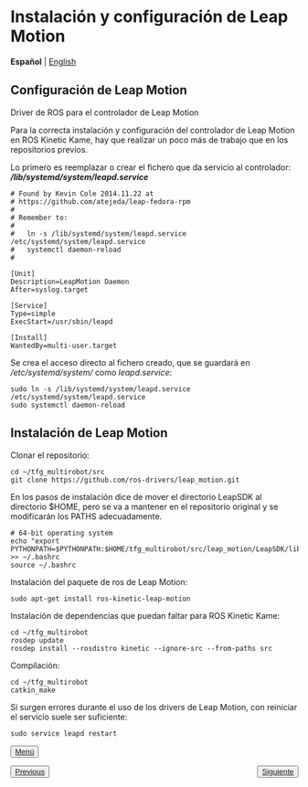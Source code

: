 # Instalación y configuración de Leap Motion
**Español** | [English](https://github.com/Serru/MultiCobot-UR10-Gripper/blob/main/setup-doc/ENG/leap-motion.md)

## Configuración de Leap Motion
Driver de ROS para el controlador de Leap Motion

Para la correcta instalación y configuración del controlador de Leap Motion en ROS Kinetic Kame, hay que realizar un poco más de trabajo que en los repositorios previos.

Lo primero es reemplazar o crear el fichero que da servicio al controlador: ***/lib/systemd/system/leapd.service***
```{bash}
# Found by Kevin Cole 2014.11.22 at
# https://github.com/atejeda/leap-fedora-rpm
#
# Remember to:
#
#   ln -s /lib/systemd/system/leapd.service /etc/systemd/system/leapd.service
#   systemctl daemon-reload
#

[Unit]
Description=LeapMotion Daemon
After=syslog.target

[Service]
Type=simple
ExecStart=/usr/sbin/leapd

[Install]
WantedBy=multi-user.target
```

Se crea el acceso directo al fichero creado, que se guardará en */etc/systemd/system/* como *leapd.service*:
```{bash}
sudo ln -s /lib/systemd/system/leapd.service /etc/systemd/system/leapd.service
sudo systemctl daemon-reload
```
## Instalación de Leap Motion

Clonar el repositorio:
```{bash}
cd ~/tfg_multirobot/src
git clone https://github.com/ros-drivers/leap_motion.git
```

En los pasos de instalación dice de mover el directorio LeapSDK al directorio $HOME, pero se va a mantener en el repositorio original y se modificarán los PATHS adecuadamente.

```{bash}
# 64-bit operating system
echo "export PYTHONPATH=$PYTHONPATH:$HOME/tfg_multirobot/src/leap_motion/LeapSDK/lib:$HOME/tfg_multirobot/src/leap_motion/LeapSDK/lib/x64" >> ~/.bashrc
source ~/.bashrc
```

Instalación del paquete de ros de Leap Motion:

```{bash}
sudo apt-get install ros-kinetic-leap-motion
```

Instalación de dependencias que puedan faltar para ROS Kinetic Kame:
```{bash}
cd ~/tfg_multirobot
rosdep update
rosdep install --rosdistro kinetic --ignore-src --from-paths src
```

Compilación:
```{bash}
cd ~/tfg_multirobot
catkin_make
```

Si surgen errores durante el uso de los drivers de Leap Motion, con reiniciar el servicio suele ser suficiente:
```{bash}
sudo service leapd restart
```
<div>
<p align="left">
<button name="button">
            	<a rel="license" href="https://github.com/Serru/MultiCobot-UR10-Gripper/blob/main/setup-doc/proyect_setup.md">Menú</a>
</button>
</p>



<p>
<span style="float:left;">
    <button name="button">
    	<a rel="license" href="https://github.com/Serru/MultiCobot-UR10-Gripper/blob/main/setup-doc/ESP/install-ros-packages.md">Previous</a>
    	</button> 
    </span> 
    <span style="float:right;">
        <button name="button">
            	<a rel="license" href="https://github.com/Serru/MultiCobot-UR10-Gripper/blob/main/setup-doc/ESP/pruebas.md">Siguiente</a>
            	</button>
    </span>
</p>